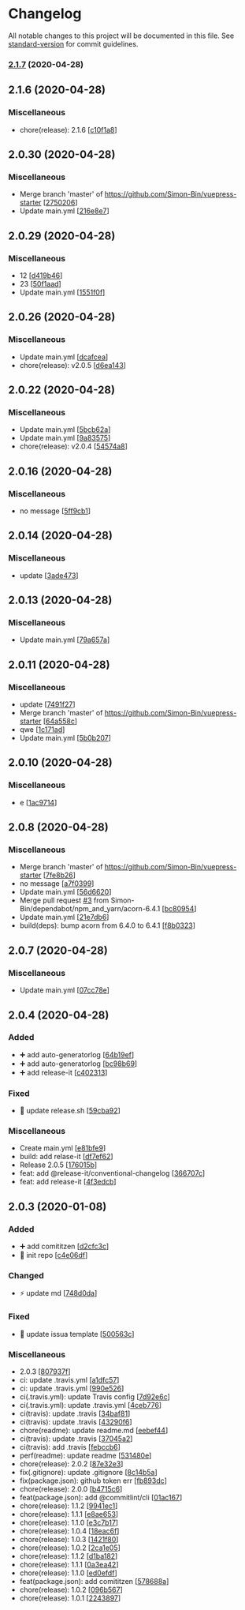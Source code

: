# Changelog

All notable changes to this project will be documented in this file. See [standard-version](https://github.com/conventional-changelog/standard-version) for commit guidelines.

### [2.1.7](https://github.com/Wildlifes/vuepress-starter/compare/v2.0.35...v2.1.7) (2020-04-28)

<a name="2.1.6"></a>
## 2.1.6 (2020-04-28)

### Miscellaneous

-  chore(release): 2.1.6 [[c10f1a8](https://github.com/Simon-Bin/vuepress-starter/commit/c10f1a8841f0d8e4468be813b3e8aeed6dde2a44)]


<a name="2.0.30"></a>
## 2.0.30 (2020-04-28)

### Miscellaneous

-  Merge branch &#x27;master&#x27; of https://github.com/Simon-Bin/vuepress-starter [[2750206](https://github.com/Simon-Bin/vuepress-starter/commit/27502063755fa80f76b8cb75ae2396492ece7c63)]
-  Update main.yml [[216e8e7](https://github.com/Simon-Bin/vuepress-starter/commit/216e8e7f4c3e66829cf281c1a354cbbac9a6d37d)]


<a name="2.0.29"></a>
## 2.0.29 (2020-04-28)

### Miscellaneous

-  12 [[d419b46](https://github.com/Simon-Bin/vuepress-starter/commit/d419b4684e7adff050be20776d3d43986ee7ab1b)]
-  23 [[50f1aad](https://github.com/Simon-Bin/vuepress-starter/commit/50f1aadd5546a281e902e3e223bbef44fab64715)]
-  Update main.yml [[1551f0f](https://github.com/Simon-Bin/vuepress-starter/commit/1551f0fbad1e318162463f1d950689cef6c07db9)]


<a name="2.0.26"></a>
## 2.0.26 (2020-04-28)

### Miscellaneous

-  Update main.yml [[dcafcea](https://github.com/Simon-Bin/vuepress-starter/commit/dcafceaf3722d5788a31c92c3ad9be4ff556e996)]
-  chore(release): v2.0.5 [[d6ea143](https://github.com/Simon-Bin/vuepress-starter/commit/d6ea14334424827cfabddcc178de45e3b6d4cc81)]


<a name="2.0.22"></a>
## 2.0.22 (2020-04-28)

### Miscellaneous

-  Update main.yml [[5bcb62a](https://github.com/Simon-Bin/vuepress-starter/commit/5bcb62a257cfe1c6053c82fbe8d8d7769b24dabf)]
-  Update main.yml [[9a83575](https://github.com/Simon-Bin/vuepress-starter/commit/9a83575b4a033623c483044f9e07fc55f442bfc2)]
-  chore(release): v2.0.4 [[54574a8](https://github.com/Simon-Bin/vuepress-starter/commit/54574a8e6af665587603217d832734e6b8cb2048)]


<a name="2.0.16"></a>
## 2.0.16 (2020-04-28)

### Miscellaneous

-  no message [[5ff9cb1](https://github.com/Simon-Bin/vuepress-starter/commit/5ff9cb1811dba47595b79cfe22944a6597b6d1ee)]


<a name="2.0.14"></a>
## 2.0.14 (2020-04-28)

### Miscellaneous

-  update [[3ade473](https://github.com/Simon-Bin/vuepress-starter/commit/3ade4731c85790f5b6e092c137eca0e61fff4c86)]


<a name="2.0.13"></a>
## 2.0.13 (2020-04-28)

### Miscellaneous

-  Update main.yml [[79a657a](https://github.com/Simon-Bin/vuepress-starter/commit/79a657a4884dd8a055849a7ad5155f070b86e122)]


<a name="2.0.11"></a>
## 2.0.11 (2020-04-28)

### Miscellaneous

-  update [[7491f27](https://github.com/Simon-Bin/vuepress-starter/commit/7491f27f901a5859f5b33e3ed3850c5481e3bb12)]
-  Merge branch &#x27;master&#x27; of https://github.com/Simon-Bin/vuepress-starter [[64a558c](https://github.com/Simon-Bin/vuepress-starter/commit/64a558cbed1eb724f3a4e78ccd95799b7d7e7c5b)]
-  qwe [[1c171ad](https://github.com/Simon-Bin/vuepress-starter/commit/1c171adb65cf8975470f06290c78868b55f1407a)]
-  Update main.yml [[5b0b207](https://github.com/Simon-Bin/vuepress-starter/commit/5b0b207080d9134e2ccb5c99cda733ef26878e39)]


<a name="2.0.10"></a>
## 2.0.10 (2020-04-28)

### Miscellaneous

-  e [[1ac9714](https://github.com/Simon-Bin/vuepress-starter/commit/1ac9714b41a1cf2be63b3dd3ab2db030a36fb511)]


<a name="2.0.8"></a>
## 2.0.8 (2020-04-28)

### Miscellaneous

-  Merge branch &#x27;master&#x27; of https://github.com/Simon-Bin/vuepress-starter [[7fe8b26](https://github.com/Simon-Bin/vuepress-starter/commit/7fe8b269fa731409d4da1f6797e2f8a2aa5f5e98)]
-  no message [[a7f0399](https://github.com/Simon-Bin/vuepress-starter/commit/a7f0399a8e746f4dfaff9d105f6dbb6fde92c606)]
-  Update main.yml [[56d6620](https://github.com/Simon-Bin/vuepress-starter/commit/56d662040bd4f61a9dac4597b35bf9ea3484f479)]
-  Merge pull request [#3](https://github.com/Simon-Bin/vuepress-starter/issues/3) from Simon-Bin/dependabot/npm_and_yarn/acorn-6.4.1 [[bc80954](https://github.com/Simon-Bin/vuepress-starter/commit/bc8095488f3d4bc0e7e10f5811c87548bdfa3667)]
-  Update main.yml [[21e7db6](https://github.com/Simon-Bin/vuepress-starter/commit/21e7db6148ff996dee4d68d679314f609622abcd)]
-  build(deps): bump acorn from 6.4.0 to 6.4.1 [[f8b0323](https://github.com/Simon-Bin/vuepress-starter/commit/f8b0323520c240eade8d7fb201d7d06050270683)]


<a name="2.0.7"></a>
## 2.0.7 (2020-04-28)

### Miscellaneous

-  Update main.yml [[07cc78e](https://github.com/Simon-Bin/vuepress-starter/commit/07cc78e88d2963b6bd7fa8e501abfef315ef7cf7)]


<a name="2.0.4"></a>
## 2.0.4 (2020-04-28)

### Added

- ➕ add auto-generatorlog [[64b19ef](https://github.com/Simon-Bin/vuepress-starter/commit/64b19efc8fe29f28fe6bc8b258286ae74e7ac007)]
- ➕ add auto-generatorlog [[bc98b69](https://github.com/Simon-Bin/vuepress-starter/commit/bc98b69012028f05bd70646fc51624866dd667d3)]
- ➕ add release-it [[c402313](https://github.com/Simon-Bin/vuepress-starter/commit/c40231333e5821003fdbb3b8e75ede12719f7f54)]

### Fixed

- 💚 update release.sh [[59cba92](https://github.com/Simon-Bin/vuepress-starter/commit/59cba9212e726f6f90c8b4031c79a851162e81b7)]

### Miscellaneous

-  Create main.yml [[e81bfe9](https://github.com/Simon-Bin/vuepress-starter/commit/e81bfe95a9a419cf8dd2e16413c130ece83f3fb1)]
-  build: add relase-it [[df7ef62](https://github.com/Simon-Bin/vuepress-starter/commit/df7ef62f992bd210b79bacecf5b0460f1b738685)]
-  Release 2.0.5 [[176015b](https://github.com/Simon-Bin/vuepress-starter/commit/176015b6167a98697aa6ba97857ba65eec706d7f)]
-  feat: add @release-it/conventional-changelog [[366707c](https://github.com/Simon-Bin/vuepress-starter/commit/366707ca57e686d9f3f8348405c5796665379fc8)]
-  feat: add release-it [[4f3edcb](https://github.com/Simon-Bin/vuepress-starter/commit/4f3edcb13140e51c1204bcf33bd8b1f1ae019709)]


<a name="2.0.3"></a>
## 2.0.3 (2020-01-08)

### Added

- ➕ add comititzen [[d2cfc3c](https://github.com/Simon-Bin/vuepress-starter/commit/d2cfc3cbc388d518ba1b8a73f68612cb91aa9237)]
- 🎉 init repo [[c4e06df](https://github.com/Simon-Bin/vuepress-starter/commit/c4e06dfe479a3d42ddccc9046ceb9b24e2279f50)]

### Changed

- ⚡ update md [[748d0da](https://github.com/Simon-Bin/vuepress-starter/commit/748d0dab53014775eccaf4608a8d9e917ee3c098)]

### Fixed

- 💚 update issua template [[500563c](https://github.com/Simon-Bin/vuepress-starter/commit/500563ceb261e2f040b917354c0b8bae0cff6e4a)]

### Miscellaneous

-  2.0.3 [[807937f](https://github.com/Simon-Bin/vuepress-starter/commit/807937f39478306aa5ffaf0634deb6aad6d33e61)]
-  ci: update .travis.yml [[a1dfc57](https://github.com/Simon-Bin/vuepress-starter/commit/a1dfc57e5b5db407b7f07afdf2afa7b694088021)]
-  ci: update .travis.yml [[990e526](https://github.com/Simon-Bin/vuepress-starter/commit/990e52636c276422d58bd90a69b097934d50b989)]
-  ci(.travis.yml): update Travis config [[7d92e6c](https://github.com/Simon-Bin/vuepress-starter/commit/7d92e6c22e361ed7a989cacbec813e6b62b1aca9)]
-  ci(.travis.yml): update .travis.yml [[4ceb776](https://github.com/Simon-Bin/vuepress-starter/commit/4ceb776a78c547c5ae3f4e734b08d043c60e2645)]
-  ci(travis): update .travis [[34baf81](https://github.com/Simon-Bin/vuepress-starter/commit/34baf8105af1ad0035bccaadd63ad196de2d6eee)]
-  ci(travis): update .travis [[43290f6](https://github.com/Simon-Bin/vuepress-starter/commit/43290f6da8f73cdc9a54bd974ceb86e76ecde3ab)]
-  chore(readme): update readme.md [[eebef44](https://github.com/Simon-Bin/vuepress-starter/commit/eebef440d56ce6116971e220a12dce6c9b4ae741)]
-  ci(travis): update .travis [[37045a2](https://github.com/Simon-Bin/vuepress-starter/commit/37045a23cfcb7a580c04c621453f2e76ddca3e08)]
-  ci(travis): add .travis [[febccb6](https://github.com/Simon-Bin/vuepress-starter/commit/febccb6b8d52d1590d9fb1acb7ed864a35fd299d)]
-  perf(readme): update readme [[531480e](https://github.com/Simon-Bin/vuepress-starter/commit/531480ea15d8d4d41852778480289e2fa43f0703)]
-  chore(release): 2.0.2 [[87e32e3](https://github.com/Simon-Bin/vuepress-starter/commit/87e32e3cd59b8a3ed679487ed76e654d8edcf1bc)]
-  fix(.gitignore): update .gitignore [[8c14b5a](https://github.com/Simon-Bin/vuepress-starter/commit/8c14b5a8b1af837c53e84800ae1213613f2f01b9)]
-  fix(package.json): github token err [[fb893dc](https://github.com/Simon-Bin/vuepress-starter/commit/fb893dc508a93ea3ef9d0186fb56329ac5613e00)]
-  chore(release): 2.0.0 [[b4715c6](https://github.com/Simon-Bin/vuepress-starter/commit/b4715c64598691df570c9b8e77e1c1baedacc680)]
-  feat(package.json): add @commitlint/cli [[01ac167](https://github.com/Simon-Bin/vuepress-starter/commit/01ac16794fcd3b62667049308eeba219138a9f43)]
-  chore(release): 1.1.2 [[9941ec1](https://github.com/Simon-Bin/vuepress-starter/commit/9941ec1e2479a41a242bc7a37b1fa9efe68b5140)]
-  chore(release): 1.1.1 [[e8ae653](https://github.com/Simon-Bin/vuepress-starter/commit/e8ae653b29c2ec8219ee1eeaf7ce844457cff830)]
-  chore(release): 1.1.0 [[e3c7b17](https://github.com/Simon-Bin/vuepress-starter/commit/e3c7b173819474c18e2ae0e16064b06184c1f4e3)]
-  chore(release): 1.0.4 [[18eac6f](https://github.com/Simon-Bin/vuepress-starter/commit/18eac6f1e901bcb1906066d4f79edf0410b90fbb)]
-  chore(release): 1.0.3 [[1421f80](https://github.com/Simon-Bin/vuepress-starter/commit/1421f805ae14d32af669d47ce8873e9ad6b587be)]
-  chore(release): 1.0.2 [[2ca1e05](https://github.com/Simon-Bin/vuepress-starter/commit/2ca1e05fa903b9ac4e2618fbbfcd443c64b99d99)]
-  chore(release): 1.1.2 [[d1ba182](https://github.com/Simon-Bin/vuepress-starter/commit/d1ba182b9111cf1b78be83953d88ffe0337d5dd4)]
-  chore(release): 1.1.1 [[0a3ea42](https://github.com/Simon-Bin/vuepress-starter/commit/0a3ea428f9f006e43ab2a865b3684d03ecede0c4)]
-  chore(release): 1.1.0 [[ed0efdf](https://github.com/Simon-Bin/vuepress-starter/commit/ed0efdf290f85787ad925666ef59505df610a832)]
-  feat(package.json): add comititzen [[578688a](https://github.com/Simon-Bin/vuepress-starter/commit/578688a18b940b86cd5068fdd92f8c65bf880b3b)]
-  chore(release): 1.0.2 [[096b567](https://github.com/Simon-Bin/vuepress-starter/commit/096b567fef7f61c5e29cb4fbfb49abe5856f72bb)]
-  chore(release): 1.0.1 [[2243897](https://github.com/Simon-Bin/vuepress-starter/commit/224389744894f49217917838ffbba5fb30e4089f)]
